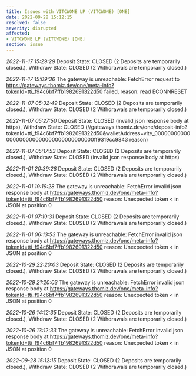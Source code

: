 ```yaml
---
title: Issues with VITCWONE LP (VITCWONE) [ONE]
date: 2022-09-28 15:12:15
resolved: false
severity: disrupted
affected:
- VITCWONE LP (VITCWONE) [ONE]
section: issue
---
```


*2022-11-17 15:29:29* Deposit State: CLOSED (2 Deposits are temporarily closed.), Withdraw State: CLOSED (2 Withdrawals are temporarily closed.)

*2022-11-17 15:09:36* The gateway is unreachable: FetchError request to https://gateways.thomiz.dev/one/meta-info?tokenId=tti_f94c6bf7ffb1982691322d50 failed, reason: read ECONNRESET

*2022-11-07 05:32:49* Deposit State: CLOSED (2 Deposits are temporarily closed.), Withdraw State: CLOSED (2 Withdrawals are temporarily closed.)

*2022-11-07 05:27:50* Deposit State: CLOSED (invalid json response body at https), Withdraw State: CLOSED (//gateways.thomiz.dev/one/deposit-info?tokenId=tti_f94c6bf7ffb1982691322d50&walletAddress=vite_00000000000000000000000000000000000000ff9319cc9843 reason)

*2022-11-07 05:17:53* Deposit State: CLOSED (2 Deposits are temporarily closed.), Withdraw State: CLOSED (invalid json response body at https)

*2022-11-01 20:39:28* Deposit State: CLOSED (2 Deposits are temporarily closed.), Withdraw State: CLOSED (2 Withdrawals are temporarily closed.)

*2022-11-01 19:19:28* The gateway is unreachable: FetchError invalid json response body at https://gateways.thomiz.dev/one/meta-info?tokenId=tti_f94c6bf7ffb1982691322d50 reason: Unexpected token < in JSON at position 0

*2022-11-01 07:19:31* Deposit State: CLOSED (2 Deposits are temporarily closed.), Withdraw State: CLOSED (2 Withdrawals are temporarily closed.)

*2022-11-01 06:13:53* The gateway is unreachable: FetchError invalid json response body at https://gateways.thomiz.dev/one/meta-info?tokenId=tti_f94c6bf7ffb1982691322d50 reason: Unexpected token < in JSON at position 0

*2022-10-29 22:20:03* Deposit State: CLOSED (2 Deposits are temporarily closed.), Withdraw State: CLOSED (2 Withdrawals are temporarily closed.)

*2022-10-29 21:20:03* The gateway is unreachable: FetchError invalid json response body at https://gateways.thomiz.dev/one/meta-info?tokenId=tti_f94c6bf7ffb1982691322d50 reason: Unexpected token < in JSON at position 0

*2022-10-26 14:12:35* Deposit State: CLOSED (2 Deposits are temporarily closed.), Withdraw State: CLOSED (2 Withdrawals are temporarily closed.)

*2022-10-26 13:12:33* The gateway is unreachable: FetchError invalid json response body at https://gateways.thomiz.dev/one/meta-info?tokenId=tti_f94c6bf7ffb1982691322d50 reason: Unexpected token < in JSON at position 0

*2022-09-28 15:12:15* Deposit State: CLOSED (2 Deposits are temporarily closed.), Withdraw State: CLOSED (2 Withdrawals are temporarily closed.)